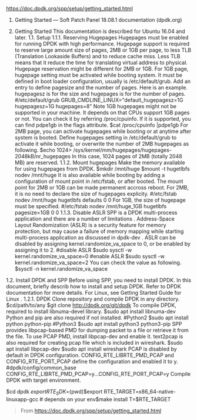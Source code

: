 https://doc.dpdk.org/spp/setup/getting_started.html


1. Getting Started — Soft Patch Panel 18.08.1 documentation (dpdk.org)

1. Getting Started
This documentation is described for Ubuntu 16.04 and later.
1.1. Setup
1.1.1. Reserving Hugepages
Hugepages must be enabled for running DPDK with high performance. Hugepage support is required to reserve large amount size of pages, 2MB or 1GB per page, to less TLB (Translation Lookaside Buffers) and to reduce cache miss. Less TLB means that it reduce the time for translating virtual address to physical.
Hugepage reservation might be different for 2MB or 1GB.
For 1GB page, hugepage setting must be activated while booting system. It must be defined in boot loader configuration, usually is /etc/default/grub. Add an entry to define pagesize and the number of pages. Here is an example. hugepagesz is for the size and hugepages is for the number of pages.
#/etc/default/grub
GRUB_CMDLINE_LINUX="default_hugepagesz=1G hugepagesz=1G hugepages=8"
Note
1GB hugepages might not be supported in your machine. It depends on that CPUs support 1GB pages or not. You can check it by referring /proc/cpuinfo. If it is supported, you can find pdpe1gb in the flags attribute.
$cat /proc/cpuinfo |pdpe1gb
For 2MB page, you can activate hugepages while booting or at anytime after system is booted. Define hugepages setting in /etc/default/grub to activate it while booting, or overwrite the number of 2MB hugepages as following.
$echo 1024> /sys/kernel/mm/hugepages/hugepages-2048kB/nr_hugepages
In this case, 1024 pages of 2MB (totally 2048 MB) are reserved.
1.1.2. Mount hugepages
Make the memory available for using hugepages from DPDK.
$mkdir /mnt/huge
$mount -t hugetlbfs nodev /mnt/huge
It is also available while booting by adding a configuration of mount point in /etc/fstab, or after booted.
The mount point for 2MB or 1GB can be made permanent accross reboot. For 2MB, it is no need to declare the size of hugepages explicity.
#/etc/fstab
nodev /mnt/huge hugetlbfs defaults 0 0
For 1GB, the size of hugepage must be specified.
#/etc/fstab
nodev /mnt/huge_1GB hugetlbfs pagesize=1GB 0 0
1.1.3. Disable ASLR
SPP is a DPDK multi-process application and there are a number of limitations .
Address-Space Layout Randomization (ASLR) is a security feature for memory protection, but may cause a failure of memory mapping while starting multi-process application as discussed in dpdk-dev .
ASLR can be disabled by assigning kernel.randomize_va_space to 0, or be enabled by assigning it to 2.
#disable ASLR
$sudo sysctl -w kernel.randomize_va_space=0
#enable ASLR
$sudo sysctl -w kernel.randomize_va_space=2
You can check the value as following.
$sysctl -n kernel.randomize_va_space

1.2. Install DPDK and SPP
Before using SPP, you need to install DPDK. In this document, briefly describ how to install and setup DPDK. Refer to DPDK documentation for more details. For Linux, see Getting Started Guide for Linux .
1.2.1. DPDK
Clone repository and compile DPDK in any directory.
$cd/path/to/any
$git clone http://dpdk.org/git/dpdk
To compile DPDK, required to install libnuma-devel library.
$sudo apt install libnuma-dev
Python and pip are also required if not installed.
#Python2
$sudo apt install python python-pip
#Python3
$sudo apt install python3 python3-pip
SPP provides libpcap-based PMD for dumping packet to a file or retrieve it from the file. To use PCAP PMD, install libpcap-dev and enable it. text2pcap is also required for creating pcap file which is included in wireshark.
$sudo apt install libpcap-dev
$sudo apt install wireshark
PCAP is disabled by default in DPDK configuration. CONFIG_RTE_LIBRTE_PMD_PCAP and CONFIG_RTE_PORT_PCAP define the configuration and enabled it to y.
#dpdk/config/common_base
CONFIG_RTE_LIBRTE_PMD_PCAP=y...CONFIG_RTE_PORT_PCAP=y
Compile DPDK with target environment.



$cd dpdk
$export RTE_SDK=$(pwd)$export RTE_TARGET=x86_64-native-linuxapp-gcc  # depends on your env$make install T=$RTE_TARGET

> From <https://doc.dpdk.org/spp/setup/getting_started.html> 
